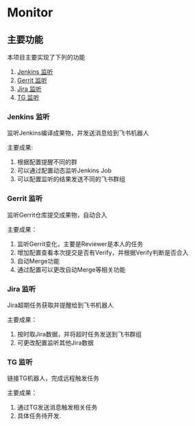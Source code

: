 # Monitor

## 主要功能
本项目主要实现了下列的功能
1. [Jenkins 监听](#Jenkins-监听)
2. [Gerrit 监听](#Gerrit-监听)
3. [Jira 监听](#Jira-监听)
4. [TG 监听](#TG-监听)

### Jenkins 监听
监听Jenkins编译成果物，并发送消息给到飞书机器人

主要成果:
1. 根据配置提醒不同的群
2. 可以通过配置动态监听Jenkins Job
3. 可以配置监听的结果发送不同的飞书群组

### Gerrit 监听
监听Gerrit仓库提交成果物，自动合入

主要成果：
1. 监听Gerrit变化，主要是Reviewer是本人的任务
2. 增加配置查看本次提交是否有Verify，并根据Verify判断是否合入
3. 自动Merge功能
4. 通过配置可以更改自动Merge等相关功能

### Jira 监听
Jira超期任务获取并提醒给到飞书机器人

主要成果：
1. 按时取Jira数据，并将超时任务发送到飞书群组
2. 可更改配置监听其他Jira数据

### TG 监听
链接TG机器人，完成远程触发任务

主要成果：
1. 通过TG发送消息触发相关任务
2. 具体任务待开发.